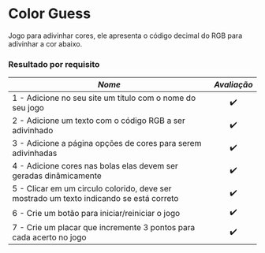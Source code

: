 # Color Guess

Jogo para adivinhar cores, ele apresenta o código decimal do RGB para adivinhar a cor abaixo.

### Resultado por requisito
*Nome* | *Avaliação*
--- | :---:
1 - Adicione no seu site um título com o nome do seu jogo | :heavy_check_mark:
2 - Adicione um texto com o código RGB a ser adivinhado | :heavy_check_mark:
3 - Adicione a página opções de cores para serem adivinhadas | :heavy_check_mark:
4 - Adicione cores nas bolas elas devem ser geradas dinâmicamente | :heavy_check_mark:
5 - Clicar em um circulo colorido, deve ser mostrado um texto indicando se está correto | :heavy_check_mark:
6 - Crie um botão para iniciar/reiniciar o jogo | :heavy_check_mark:
7 - Crie um placar que incremente 3 pontos para cada acerto no jogo | :heavy_check_mark:
